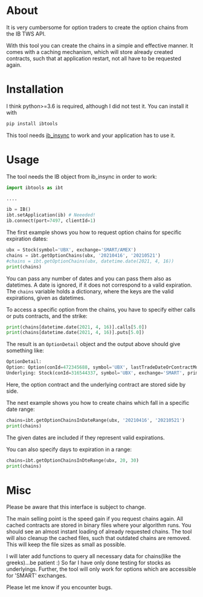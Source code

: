# About
It is very cumbersome for option traders to create the option chains from the IB TWS API.

With this tool you can create the chains in a simple and effective manner.
It comes with a caching mechanism, which will store already created
contracts, such that at application restart, not all have to be requested again.

# Installation
I think python>=3.6 is required, although I did not test it.
You can install it with
```bat
pip install ibtools
```
This tool needs [ib_insync] to work and your application has to use it.

# Usage
The tool needs the IB object from ib_insync in order to work:
```python
import ibtools as ibt

....

ib = IB()
ibt.setApplication(ib) # Neeeded!
ib.connect(port=7497, clientId=1)
```
The first example shows you how to request option chains for specific expiration dates:
```python
ubx = Stock(symbol='UBX', exchange='SMART/AMEX')
chains = ibt.getOptionChains(ubx, '20210416', '20210521')
#chains = ibt.getOptionChains(ubx, datetime.date(2021, 4, 16))
print(chains)
```
You can pass any number of dates and you can pass them also as datetimes.
A date is ignored, if it does not correspond to a valid expiration.
The `chains` variable holds a dictionary, where the keys are the valid expirations, given as datetimes.

To access a specific option from the chains, you have to specify either calls or puts contracts, and the strike:
```python
print(chains[datetime.date(2021, 4, 16)].calls[5.0])
print(chains[datetime.date(2021, 4, 16)].puts[5.0])
```
The result is an `OptionDetail` object and the output above should give something like:
```python
OptionDetail:
Option: Option(conId=472345688, symbol='UBX', lastTradeDateOrContractMonth='20210416', strike=5.0, right='C', multiplier='100', exchange='SMART', currency='USD', localSymbol='UBX   210416C00005000', tradingClass='UBX')
Underlying: Stock(conId=316544337, symbol='UBX', exchange='SMART', primaryExchange='NASDAQ', currency='USD', localSymbol='UBX', tradingClass='NMS')
```
Here, the option contract and the underlying contract are stored side by side.

The next example shows you how to create chains which fall in a specific date range:
```python
chains=ibt.getOptionChainsInDateRange(ubx, '20210416', '20210521')
print(chains)
```
The given dates are included if they represent valid expirations.

You can also specify days to expiration in a range:
```python
chains=ibt.getOptionChainsInDteRange(ubx, 20, 30)
print(chains)
```

# Misc
Please be aware that this interface is subject to change.

The main selling point is the speed gain if you request chains again.
All cached contracts are stored in binary files where your algorithm runs.
You should see an almost instant loading of already requested chains.
The tool will also cleanup the cached files, such that outdated chains are removed.
This will keep the file sizes as small as possible.

I will later add functions to query all necessary data for chains(like the greeks)...be patient :)
So far I have only done testing for stocks as underlyings.
Further, the tool will only work for options which are accessible for 'SMART' exchanges.

Please let me know if you encounter bugs.

[ib_insync]: https://github.com/erdewit/ib_insync